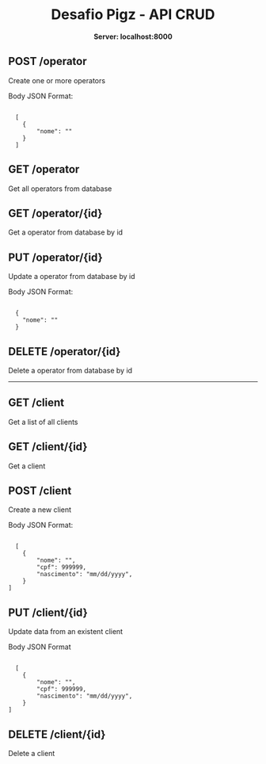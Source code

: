 <h1 align="center">Desafio Pigz - API CRUD</h1>
<p align="center"><strong>Server: localhost:8000</strong></p>

<h2>POST /operator</h2>
<p>Create one or more operators</p>
<p>Body JSON Format:</p>
<code>
  [
    {
        "nome": ""
    }
  ]  
</code>

<h2>GET /operator</h2>
<p>Get all operators from database</p>

<h2>GET /operator/{id}</h2>
<p>Get a operator from database by id</p>

<h2>PUT /operator/{id}</h2>
<p>Update a operator from database by id</p>
<p>Body JSON Format:</p>
<code>
  {
    "nome": ""
  } 
</code>

<h2>DELETE /operator/{id}</h2>
<p>Delete a operator from database by id</p>

<hr>

<h2>GET /client</h2>
<p>Get a list of all clients</p>

<h2>GET /client/{id}</h2>
<p>Get a client</p>

<h2>POST /client</h2>
<p>Create a new client</p>
<p>Body JSON Format:</p>
<code>
  [
    {
        "nome": "",
        "cpf": 999999,
        "nascimento": "mm/dd/yyyy",
    }
]
</code>

<h2>PUT /client/{id}</h2>
<p>Update data from an existent client</p>
<p>Body JSON Format</p>
<code>
  [
    {
        "nome": "",
        "cpf": 999999,
        "nascimento": "mm/dd/yyyy",
    }
]
</code>

<h2>DELETE /client/{id}</h2>
<p>Delete a client</p>
